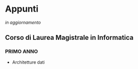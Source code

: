 # Appunti

<i>in aggiornamento</i>

## Corso di Laurea Magistrale in Informatica

### PRIMO ANNO

- Architetture dati
